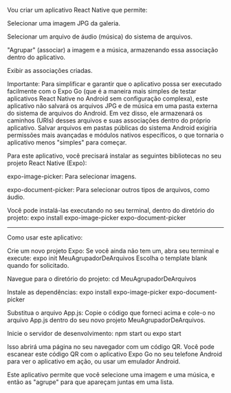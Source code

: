 Vou criar um aplicativo React Native que permite:

Selecionar uma imagem JPG da galeria.

Selecionar um arquivo de áudio (música) do sistema de arquivos.

"Agrupar" (associar) a imagem e a música, armazenando essa associação dentro do aplicativo.

Exibir as associações criadas.

Importante: Para simplificar e garantir que o aplicativo possa ser executado facilmente com o Expo Go (que é a maneira mais simples de testar aplicativos React Native no Android sem configuração complexa), este aplicativo não salvará os arquivos JPG e de música em uma pasta externa do sistema de arquivos do Android. Em vez disso, ele armazenará os caminhos (URIs) desses arquivos e suas associações dentro do próprio aplicativo. Salvar arquivos em pastas públicas do sistema Android exigiria permissões mais avançadas e módulos nativos específicos, o que tornaria o aplicativo menos "simples" para começar.

Para este aplicativo, você precisará instalar as seguintes bibliotecas no seu projeto React Native (Expo):

expo-image-picker: Para selecionar imagens.

expo-document-picker: Para selecionar outros tipos de arquivos, como áudio.

Você pode instalá-las executando no seu terminal, dentro do diretório do projeto:
expo install expo-image-picker expo-document-picker

********

Como usar este aplicativo:

Crie um novo projeto Expo: Se você ainda não tem um, abra seu terminal e execute:
expo init MeuAgrupadorDeArquivos
Escolha o template blank quando for solicitado.

Navegue para o diretório do projeto:
cd MeuAgrupadorDeArquivos

Instale as dependências:
expo install expo-image-picker expo-document-picker

Substitua o arquivo App.js: Copie o código que forneci acima e cole-o no arquivo App.js dentro do seu novo projeto MeuAgrupadorDeArquivos.

Inicie o servidor de desenvolvimento:
npm start ou expo start

Isso abrirá uma página no seu navegador com um código QR. Você pode escanear este código QR com o aplicativo Expo Go no seu telefone Android para ver o aplicativo em ação, ou usar um emulador Android.

Este aplicativo permite que você selecione uma imagem e uma música, e então as "agrupe" para que apareçam juntas em uma lista. 
